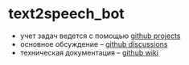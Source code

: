# text2speech_bot

* учет задач ведется с помощью [github projects](https://github.com/vtrokhymenko/text2speech_bot/projects/1)
* основное обсуждение – [github discussions](https://github.com/vtrokhymenko/text2speech_bot/discussions)
* техническая документация – [github wiki](https://github.com/vtrokhymenko/text2speech_bot/wiki)
